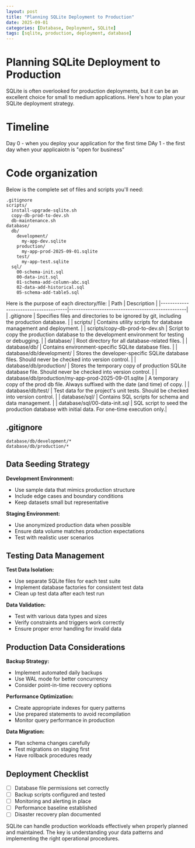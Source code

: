 ```yaml
---
layout: post
title: "Planning SQLite Deployment to Production"
date: 2025-09-01
categories: [Database, Deployment, SQLite]
tags: [sqlite, production, deployment, database]
---
```


# Planning SQLite Deployment to Production

SQLite is often overlooked for production deployments, but it can be an excellent choice for small to medium applications. Here's how to plan your SQLite deployment strategy.

# Timeline
Day 0 - when you deploy your application for the first time
DAy 1 - the first day when your applicaiotn is "open for business"

# Code organization
Below is the complete set of files and scripts you'll need:
```
.gitignore
scripts/
  install-upgrade-sqlite.sh
  copy-db-prod-to-dev.sh
  db-maintenance.sh
database/
  db/
    development/
      my-app-dev.sqlite
    production/
      my-app-prod-2025-09-01.sqlite
    test/
      my-app-test.sqlite
  sql/
    00-schema-init.sql
    00-data-init.sql
    01-schema-add-column-abc.sql
    02-data-add-historical.sql
    05-schema-add-table5.sql
```

Here is the purpose of each directory/file:
| Path                                 | Description                                      |
|--------------------------------------|--------------------------------------------------|
| .gitignore                           | Specifies files and directories to be ignored by git, including the production database. |
| scripts/                             | Contains utility scripts for database management and deployment. |
| scripts/copy-db-prod-to-dev.sh       | Script to copy the production database to the development environment for testing or debugging. |
| database/                            | Root directory for all database-related files.    |
| database/db/                         | Contains environment-specific SQLite database files. |
| database/db/development/             | Stores the developer-specific SQLite database files. Should never be checked into version control. |
| database/db/production/              | Stores the temporary copy of production SQLite database file. Should never be checked into version control. |
| database/db/production/my-app-prod-2025-09-01.sqlite | A temporary copy of the prod db file. Always suffixed with the date (and time) of copy. |
| database/db/test/                    | Test data for the project's unit tests. Should be checked into version control. |
| database/sql/                        | Contains SQL scripts for schema and data management. |
| database/sql/00-data-init.sql        | SQL script to seed the production database with initial data. For one-time execution only.|


## .gitignore
```
database/db/development/*
database/db/production/*
```


## Data Seeding Strategy

**Development Environment:**
- Use sample data that mimics production structure
- Include edge cases and boundary conditions
- Keep datasets small but representative

**Staging Environment:**
- Use anonymized production data when possible
- Ensure data volume matches production expectations
- Test with realistic user scenarios

## Testing Data Management

**Test Data Isolation:**
- Use separate SQLite files for each test suite
- Implement database factories for consistent test data
- Clean up test data after each test run

**Data Validation:**
- Test with various data types and sizes
- Verify constraints and triggers work correctly
- Ensure proper error handling for invalid data

## Production Data Considerations

**Backup Strategy:**
- Implement automated daily backups
- Use WAL mode for better concurrency
- Consider point-in-time recovery options

**Performance Optimization:**
- Create appropriate indexes for query patterns
- Use prepared statements to avoid recompilation
- Monitor query performance in production

**Data Migration:**
- Plan schema changes carefully
- Test migrations on staging first
- Have rollback procedures ready

## Deployment Checklist

- [ ] Database file permissions set correctly
- [ ] Backup scripts configured and tested
- [ ] Monitoring and alerting in place
- [ ] Performance baseline established
- [ ] Disaster recovery plan documented

SQLite can handle production workloads effectively when properly planned and maintained. The key is understanding your data patterns and implementing the right operational procedures.
